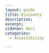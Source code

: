 ```yaml
---
layout: guide
title: Discovery
description: 
excerpt: 
sidenav: docs
categories:
  - Accessibility

---
```



